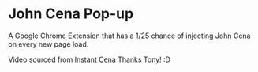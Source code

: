 # John Cena Pop-up

A Google Chrome Extension that has a 1/25 chance of injecting John Cena on every new page load.

Video sourced from [Instant Cena](http://instantcena.com) Thanks Tony! :D
